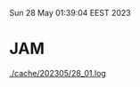 Sun 28 May 01:39:04 EEST 2023
# JAM
<a href='./cache/202305/28_01.log'>./cache/202305/28_01.log</a>

